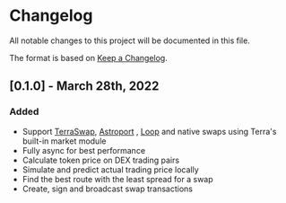 # Changelog

All notable changes to this project will be documented in this file.

The format is based on [Keep a Changelog](https://keepachangelog.com/en/1.0.0/).

## [0.1.0] - March 28th, 2022

### Added
* Support [TerraSwap](https://app.terraswap.io/Swap), [Astroport](https://app.astroport.fi/swap)
  , [Loop](https://dex.loop.markets/) and native swaps using Terra's built-in market module
* Fully async for best performance
* Calculate token price on DEX trading pairs
* Simulate and predict actual trading price locally
* Find the best route with the least spread for a swap
* Create, sign and broadcast swap transactions
